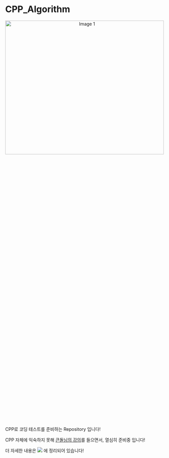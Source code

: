 # CPP_Algorithm
<div align="center">
  <img src="https://github.com/taemin-steve/CPP_Algorithm/assets/75752289/8e6c385b-3fd1-49c2-980c-b5c8bea9c180" alt="Image 1" width="100%" height="33%">
</div>
CPP로 코딩 테스트를 준비하는 Repository 입니다!



CPP 자체에 익숙하지 못해 [큰돌님의 강의](https://www.inflearn.com/course/10%EC%A3%BC%EC%99%84%EC%84%B1-%EC%BD%94%EB%94%A9%ED%85%8C%EC%8A%A4%ED%8A%B8-%ED%81%B0%EB%8F%8C)를 들으면서, 열심히 준비중 입니다!



더 자세한 내용은 <a href="https://velog.io/@taemin-steve/series" target="_blank"><img src="https://img.shields.io/badge/Velog-white?style=flat&logo=velog&logoColor=#20C997"/></a> 에 정리되어 있습니다!
